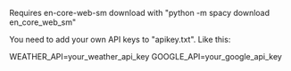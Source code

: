 Requires en-core-web-sm download with "python -m spacy download en_core_web_sm"

You need to add your own API keys to "apikey.txt". Like this:

WEATHER_API=your_weather_api_key
GOOGLE_API=your_google_api_key